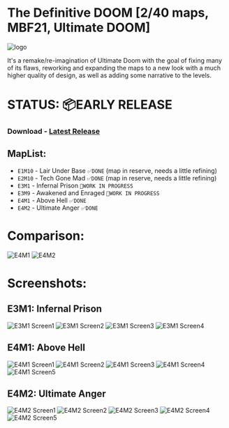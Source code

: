 # The Definitive DOOM [2/40 maps, MBF21, Ultimate DOOM]

![logo](./screens/logo.png)

It's a remake/re-imagination of Ultimate Doom with the goal of fixing many of its flaws, reworking and expanding the maps to a new look with a much higher quality of design, as well as adding some narrative to the levels.

# STATUS: 📦EARLY RELEASE

### Download - [Latest Release](https://github.com/dron12261games/WAD-Definitive-Doom/releases/download/v0.1/DEFDOOM.v0.1.zip)

## MapList:
- `E1M10` - Lair Under Base ```✅DONE``` (map in reserve, needs a little refining)
- `E2M10` - Tech Gone Mad ```✅DONE``` (map in reserve, needs a little refining)
- `E3M1` - Infernal Prison ```🏁WORK IN PROGRESS```
- `E3M9` - Awakened and Enraged ```🏁WORK IN PROGRESS```
- `E4M1` - Above Hell ```✅DONE```
- `E4M2` - Ultimate Anger ```✅DONE```

# Comparison:
![E4M1](./screens/E4M1.png)
![E4M2](./screens/E4M2.png)

# Screenshots:

## E3M1: Infernal Prison
![E3M1 Screen1](./screens/1.png)
![E3M1 Screen2](./screens/2.png)
![E3M1 Screen3](./screens/3.png)
![E3M1 Screen4](./screens/4.png)

## E4M1: Above Hell
![E4M1 Screen1](./screens/5.png)
![E4M1 Screen2](./screens/6.png)
![E4M1 Screen3](./screens/7.png)
![E4M1 Screen4](./screens/8.png)
![E4M1 Screen5](./screens/9.png)

## E4M2: Ultimate Anger
![E4M2 Screen1](./screens/10.png)
![E4M2 Screen2](./screens/11.png)
![E4M2 Screen3](./screens/12.png)
![E4M2 Screen4](./screens/13.png)
![E4M2 Screen5](./screens/14.png)
